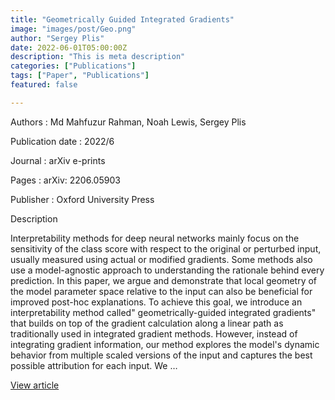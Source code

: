 ```yaml
---
title: "Geometrically Guided Integrated Gradients"
image: "images/post/Geo.png"
author: "Sergey Plis"
date: 2022-06-01T05:00:00Z
description: "This is meta description"
categories: ["Publications"]
tags: ["Paper", "Publications"]
featured: false

---
```


Authors : Md Mahfuzur Rahman, Noah Lewis, Sergey Plis

Publication date : 2022/6

Journal : arXiv e-prints

Pages : arXiv: 2206.05903

Publisher : Oxford University Press

Description

Interpretability methods for deep neural networks mainly focus on the sensitivity of the class score with respect to the original or perturbed input, usually measured using actual or modified gradients. Some methods also use a model-agnostic approach to understanding the rationale behind every prediction. In this paper, we argue and demonstrate that local geometry of the model parameter space relative to the input can also be beneficial for improved post-hoc explanations. To achieve this goal, we introduce an interpretability method called" geometrically-guided integrated gradients" that builds on top of the gradient calculation along a linear path as traditionally used in integrated gradient methods. However, instead of integrating gradient information, our method explores the model's dynamic behavior from multiple scaled versions of the input and captures the best possible attribution for each input. We …

[View article](https://ui.adsabs.harvard.edu/abs/2022arXiv220605903M/abstract)
